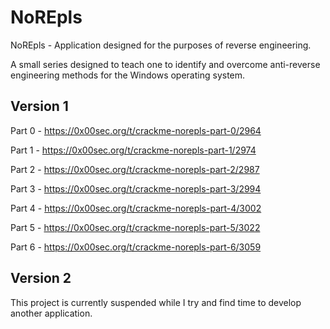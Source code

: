 # NoREpls
NoREpls - Application designed for the purposes of reverse engineering.

A small series designed to teach one to identify and overcome anti-reverse engineering methods for the Windows operating system.

## Version 1
Part 0 - https://0x00sec.org/t/crackme-norepls-part-0/2964

Part 1 - https://0x00sec.org/t/crackme-norepls-part-1/2974

Part 2 - https://0x00sec.org/t/crackme-norepls-part-2/2987

Part 3 - https://0x00sec.org/t/crackme-norepls-part-3/2994

Part 4 - https://0x00sec.org/t/crackme-norepls-part-4/3002

Part 5 - https://0x00sec.org/t/crackme-norepls-part-5/3022

Part 6 - https://0x00sec.org/t/crackme-norepls-part-6/3059


## Version 2
This project is currently suspended while I try and find time to develop another application.
